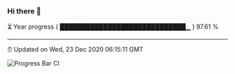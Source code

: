 ### Hi there 👋

⏳ Year progress { █████████████████████████████▁ } 97.61 %

---

⏰ Updated on Wed, 23 Dec 2020 06:15:11 GMT

![Progress Bar CI](https://github.com/liununu/liununu/workflows/Progress%20Bar%20CI/badge.svg)
